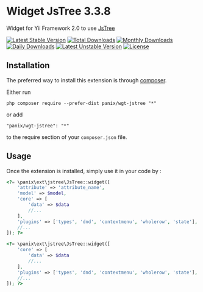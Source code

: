 Widget JsTree 3.3.8
===========
Widget for Yii Framework 2.0 to use [JsTree](http://www.jstree.com)

[![Latest Stable Version](https://poser.pugx.org/panix/wgt-jstree/v/stable)](https://packagist.org/packages/panix/wgt-jstree) [![Total Downloads](https://poser.pugx.org/panix/wgt-jstree/downloads)](https://packagist.org/packages/panix/wgt-jstree) [![Monthly Downloads](https://poser.pugx.org/panix/wgt-jstree/d/monthly)](https://packagist.org/packages/panix/wgt-jstree) [![Daily Downloads](https://poser.pugx.org/panix/wgt-jstree/d/daily)](https://packagist.org/packages/panix/wgt-jstree) [![Latest Unstable Version](https://poser.pugx.org/panix/wgt-jstree/v/unstable)](https://packagist.org/packages/panix/wgt-jstree) [![License](https://poser.pugx.org/panix/wgt-jstree/license)](https://packagist.org/packages/panix/wgt-jstree)


Installation
------------

The preferred way to install this extension is through [composer](http://getcomposer.org/download/).

Either run

```
php composer require --prefer-dist panix/wgt-jstree "*"
```

or add

```
"panix/wgt-jstree": "*"
```

to the require section of your `composer.json` file.


Usage
-----

Once the extension is installed, simply use it in your code by :

```php
<?= \panix\ext\jstree\JsTree::widget([
    'attribute' => 'attribute_name',
    'model' => $model,
    'core' => [
        'data' => $data
        //...
    ],
    'plugins' => ['types', 'dnd', 'contextmenu', 'wholerow', 'state'],
    //...
]); ?>
```


```php
<?= \panix\ext\jstree\JsTree::widget([
    'core' => [
        'data' => $data
        //...
    ],
    'plugins' => ['types', 'dnd', 'contextmenu', 'wholerow', 'state'],
    //...
]); ?>
```
